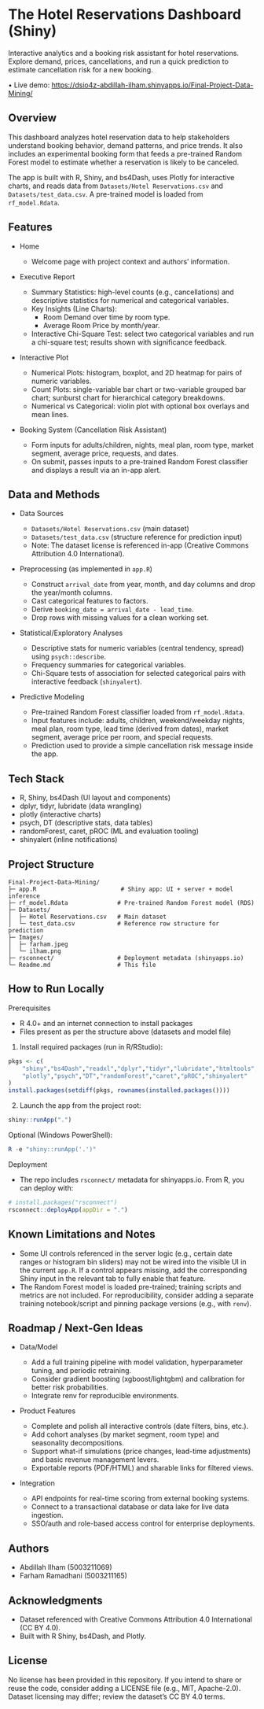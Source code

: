 # The Hotel Reservations Dashboard (Shiny)

Interactive analytics and a booking risk assistant for hotel reservations. Explore demand, prices, cancellations, and run a quick prediction to estimate cancellation risk for a new booking.

• Live demo: https://dsio4z-abdillah-ilham.shinyapps.io/Final-Project-Data-Mining/


## Overview

This dashboard analyzes hotel reservation data to help stakeholders understand booking behavior, demand patterns, and price trends. It also includes an experimental booking form that feeds a pre-trained Random Forest model to estimate whether a reservation is likely to be canceled.

The app is built with R, Shiny, and bs4Dash, uses Plotly for interactive charts, and reads data from `Datasets/Hotel Reservations.csv` and `Datasets/test_data.csv`. A pre-trained model is loaded from `rf_model.Rdata`.


## Features

- Home
	- Welcome page with project context and authors’ information.

- Executive Report
	- Summary Statistics: high-level counts (e.g., cancellations) and descriptive statistics for numerical and categorical variables.
	- Key Insights (Line Charts):
		- Room Demand over time by room type.
		- Average Room Price by month/year.
	- Interactive Chi-Square Test: select two categorical variables and run a chi-square test; results shown with significance feedback.

- Interactive Plot
	- Numerical Plots: histogram, boxplot, and 2D heatmap for pairs of numeric variables.
	- Count Plots: single-variable bar chart or two-variable grouped bar chart; sunburst chart for hierarchical category breakdowns.
	- Numerical vs Categorical: violin plot with optional box overlays and mean lines.

- Booking System (Cancellation Risk Assistant)
	- Form inputs for adults/children, nights, meal plan, room type, market segment, average price, requests, and dates.
	- On submit, passes inputs to a pre-trained Random Forest classifier and displays a result via an in-app alert.


## Data and Methods

- Data Sources
	- `Datasets/Hotel Reservations.csv` (main dataset)
	- `Datasets/test_data.csv` (structure reference for prediction input)
	- Note: The dataset license is referenced in-app (Creative Commons Attribution 4.0 International).

- Preprocessing (as implemented in `app.R`)
	- Construct `arrival_date` from year, month, and day columns and drop the year/month columns.
	- Cast categorical features to factors.
	- Derive `booking_date = arrival_date - lead_time`.
	- Drop rows with missing values for a clean working set.

- Statistical/Exploratory Analyses
	- Descriptive stats for numeric variables (central tendency, spread) using `psych::describe`.
	- Frequency summaries for categorical variables.
	- Chi-Square tests of association for selected categorical pairs with interactive feedback (`shinyalert`).

- Predictive Modeling
	- Pre-trained Random Forest classifier loaded from `rf_model.Rdata`.
	- Input features include: adults, children, weekend/weekday nights, meal plan, room type, lead time (derived from dates), market segment, average price per room, and special requests.
	- Prediction used to provide a simple cancellation risk message inside the app.


## Tech Stack

- R, Shiny, bs4Dash (UI layout and components)
- dplyr, tidyr, lubridate (data wrangling)
- plotly (interactive charts)
- psych, DT (descriptive stats, data tables)
- randomForest, caret, pROC (ML and evaluation tooling)
- shinyalert (inline notifications)


## Project Structure

```
Final-Project-Data-Mining/
├─ app.R                        # Shiny app: UI + server + model inference
├─ rf_model.Rdata              # Pre-trained Random Forest model (RDS)
├─ Datasets/
│  ├─ Hotel Reservations.csv   # Main dataset
│  └─ test_data.csv            # Reference row structure for prediction
├─ Images/
│  ├─ farham.jpeg
│  └─ ilham.png
├─ rsconnect/                  # Deployment metadata (shinyapps.io)
└─ Readme.md                   # This file
```


## How to Run Locally

Prerequisites
- R 4.0+ and an internet connection to install packages
- Files present as per the structure above (datasets and model file)

1) Install required packages (run in R/RStudio):

```r
pkgs <- c(
	"shiny","bs4Dash","readxl","dplyr","tidyr","lubridate","htmltools",
	"plotly","psych","DT","randomForest","caret","pROC","shinyalert"
)
install.packages(setdiff(pkgs, rownames(installed.packages())))
```

2) Launch the app from the project root:

```r
shiny::runApp(".")
```

Optional (Windows PowerShell):

```powershell
R -e "shiny::runApp('.')"
```

Deployment
- The repo includes `rsconnect/` metadata for shinyapps.io. From R, you can deploy with:

```r
# install.packages("rsconnect")
rsconnect::deployApp(appDir = ".")
```


## Known Limitations and Notes

- Some UI controls referenced in the server logic (e.g., certain date ranges or histogram bin sliders) may not be wired into the visible UI in the current `app.R`. If a control appears missing, add the corresponding Shiny input in the relevant tab to fully enable that feature.
- The Random Forest model is loaded pre-trained; training scripts and metrics are not included. For reproducibility, consider adding a separate training notebook/script and pinning package versions (e.g., with `renv`).


## Roadmap / Next-Gen Ideas

- Data/Model
	- Add a full training pipeline with model validation, hyperparameter tuning, and periodic retraining.
	- Consider gradient boosting (xgboost/lightgbm) and calibration for better risk probabilities.
	- Integrate renv for reproducible environments.

- Product Features
	- Complete and polish all interactive controls (date filters, bins, etc.).
	- Add cohort analyses (by market segment, room type) and seasonality decompositions.
	- Support what-if simulations (price changes, lead-time adjustments) and basic revenue management levers.
	- Exportable reports (PDF/HTML) and sharable links for filtered views.

- Integration
	- API endpoints for real-time scoring from external booking systems.
	- Connect to a transactional database or data lake for live data ingestion.
	- SSO/auth and role-based access control for enterprise deployments.


## Authors

- Abdillah Ilham (5003211069)
- Farham Ramadhani (5003211165)


## Acknowledgments

- Dataset referenced with Creative Commons Attribution 4.0 International (CC BY 4.0).
- Built with R Shiny, bs4Dash, and Plotly.


## License

No license has been provided in this repository. If you intend to share or reuse the code, consider adding a LICENSE file (e.g., MIT, Apache-2.0). Dataset licensing may differ; review the dataset’s CC BY 4.0 terms.
